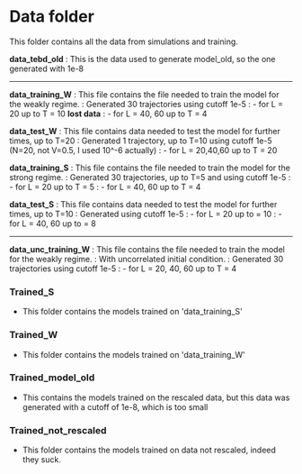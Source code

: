 # Data folder
This folder contains all the data from simulations and training.
    
**data_tebd_old**
: This is the data used to generate model_old, so the one generated with 1e-8

----
    
**data_training_W**
: This file contains the file needed to train the model for the weakly regime.
: Generated 30 trajectories using cutoff 1e-5
: - for L = 20 up to T = 10  **lost data**
: - for L = 40, 60 up to T = 4

**data_test_W**
: This file contains data needed to test the model for further times, up to T=20
: Generated 1 trajectory, up to T=10 using cutoff 1e-5  (N=20, not V=0.5, I used 10^-6 actually)
: - for L = 20,40,60 up to T = 20
    
**data_training_S**
: This file contains the file needed to train the model for the strong regime.
: Generated 30 trajectories, up to T=5 and using cutoff 1e-5
: - for L = 20 up to T = 5
: - for L = 40, 60 up to T = 4 

**data_test_S**
: This file contains data needed to test the model for further times, up to T=10
: Generated using cutoff 1e-5
: - for L = 20 up to  = 10
: - for L = 40, 60 up to  = 8

----

**data_unc_training_W**
: This file contains the file needed to train the model for the weakly regime.
: With uncorrelated initial condition.
: Generated 30 trajectories using cutoff 1e-5
: - for L = 20, 40, 60 up to T = 4


    
### Trained_S
- This folder contains the models trained on 'data_training_S'
    
### Trained_W
- This folder contains the models trained on 'data_training_W'

### Trained_model_old
- This contains the models trained on the rescaled data, but this data was generated with a cutoff of 1e-8, which is too small
    
### Trained_not_rescaled
- This folder contains the models trained on data not rescaled, indeed they suck.
